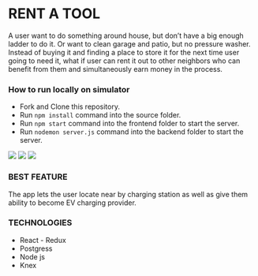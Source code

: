 
# RENT A TOOL

A user want to do something around house, but don’t have a big enough ladder to do it. Or want to clean garage and patio, but no pressure washer. Instead of buying it and finding a place to store it for the next time user going to need it, what if user can rent it out to other neighbors who can benefit from them and simultaneously earn money in the process.


### How to run locally on simulator

* Fork and Clone this repository.
* Run `npm install` command into the source folder.
* Run `npm start` command into the frontend folder to start the server.
* Run `nodemon server.js` command into the backend folder to start the server.


<img src="public/front.png"/>


<img src='public/rentTools.gif'/>


<img src="public/geolocation.png"/>


### BEST FEATURE

The app lets the user locate near by charging station as well as give them ability to become EV charging provider.

### TECHNOLOGIES

* React - Redux
* Postgress
* Node js
* Knex







